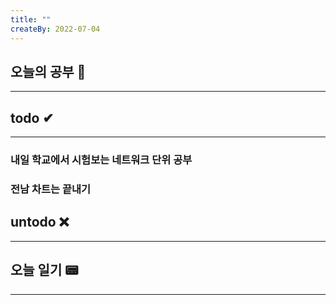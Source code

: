 ```yaml
---
title: ""
createBy: 2022-07-04
---
```

## 오늘의 공부 🎉
---
### 

## todo ✔
---
### 내일 학교에서 시험보는 네트워크 단위 공부
### 전남 차트는 끝내기

## untodo ❌
---

## 오늘 일기 📟
---